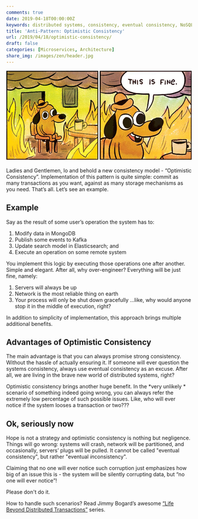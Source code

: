 ```yaml
---
comments: true
date: 2019-04-18T00:00:00Z
keywords: distributed systems, consistency, eventual consistency, NoSQL, transactions, antipattern, anti-pattern, software architecture, design patterns, design principles, ddd, cqrs, engineering, design, software, architecture
title: 'Anti-Pattern: Optimistic Consistency'
url: /2019/04/18/optimistic-consistency/
draft: false
categories: [Microservices, Architecture]
share_img: /images/zen/header.jpg
---
```


<img src="/images/optimistic-consistency/header.jpg" alt="Anti-Pattern: Optimistic Consistency" />

Ladies and Gentlemen, lo and behold a new consistency model - “Optimistic Consistency”. Implementation of this pattern is quite simple: commit as many transactions as you want, against as many storage mechanisms as you need. That’s all. Let’s see an example.

## Example
Say as the result of some user’s operation the system has to:

1. Modify data in MongoDB
2. Publish some events to Kafka
3. Update search model in Elasticsearch; and
4. Execute an operation on some remote system

You implement this logic by executing those operations one after another. Simple and elegant. After all, why over-engineer? Everything will be just fine, namely:

1. Servers will always be up
2. Network is the most reliable thing on earth
3. Your process will only be shut down gracefully …like, why would anyone stop it in the middle of execution, right?

In addition to simplicity of implementation, this approach brings multiple additional benefits.

## Advantages of Optimistic Consistency
The main advantage is that you can always promise strong consistency. Without the hassle of actually ensuring it. If someone will ever question the systems consistency, always use eventual consistency as an excuse. After all, we are living in the brave new world of distributed systems, right?

Optimistic consistency brings another huge benefit. In the *very unlikely * scenario of something indeed going wrong, you can always refer the extremely low percentage of such possible issues. Like, who will ever notice if the system looses a transaction or two???

## Ok, seriously now
Hope is not a strategy and optimistic consistency is nothing but negligence. Things will go wrong: systems will crash, network will be partitioned, and occasionally, servers’ plugs will be pulled. It cannot be called "eventual consistency", but rather "eventual *in*consistency".

Claiming that no one will ever notice such corruption just emphasizes how big of an issue this is - the system will be silently corrupting data, but “no one will ever notice”!

Please don't do it.

How to handle such scenarios? Read Jimmy Bogard’s awesome [“Life Beyond Distributed Transactions”](https://jimmybogard.com/life-beyond-transactions-implementation-primer/) series.